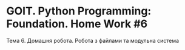 # GOIT. Python Programming: Foundation. Home Work #6
Тема 6. Домашня робота. Робота з файлами та модульна система
